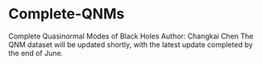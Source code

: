 # Complete-QNMs
Complete Quasinormal Modes of Black Holes 
Author: Changkai Chen
The QNM dataset will be updated shortly, with the latest update completed by the end of June.
